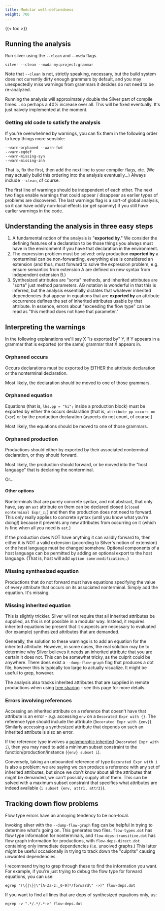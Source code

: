 ```yaml
---
title: Modular well-definedness
weight: 700
---
```


{{< toc >}}

## Running the analysis

Run silver using the `--clean` and `--mwda` flags.

```
silver --clean --mwda my:project:grammar
```

Note that `--clean` is not, strictly speaking, necessary, but the build system does not currently dirty enough grammars by default, and you may unexpectedly miss warnings from grammars it decides do not need to be re-analyzed.

Running the analysis will approximately double the Silver part of compile times... so perhaps a 40% increase over all.  This will be fixed eventually.  It's just naively implemented at the moment.

### Getting old code to satisfy the analysis

If you're overwhelmed by warnings, you can fix them in the following order to keep things more sensible:

```
--warn-orphaned --warn-fwd
--warn-eqdef
--warn-missing-syn
--warn-missing-inh
```

That is, fix the first, then add the next line to your compiler flags, etc.  (We may actually build this ordering into the analysis eventually...)  Always include `--clean`, of course.

The first line of warnings should be independent of each other. The next two flags enable warnings that could appear / disappear as earlier types of problems are discovered.  The last warnings flag is a sort-of global analysis, so it can have oddly non-local effects (or get spammy) if you still have earlier warnings in the code.

## Understanding the analysis in three easy steps

  1. A fundamental notion of the analysis is "**exported by**."  We consider the defining features of a declaration to be those things you always must have in the environment if you have that declaration in the environment.
  1. The expression problem must be solved: only production **exported by** a nonterminal can be non-forwarding, everything else is considered an extension (and thus, must forward to solve the expression problem, e.g. ensure semantics from extension A are defined on new syntax from independent extension B.)
  1. Synthesized attributes are "sorta" methods, and inherited attributes are "sorta" just method parameters. AG notation is wonderful in that this is inferred, but the analysis essentially dictates that whatever inherited dependencies that appear in equations that are **exported by** an attribute occurrence defines the set of inherited attributes usable by that attribute.  In essence, errors about "exceeding the flow type" can be read as "this method does not have that parameter."

## Interpreting the warnings

In the following explanations we'll say X "is exported by" Y, if Y appears in a grammar that is exported (or the same) grammar that X appears in.

### Orphaned occurs

Occurs declarations must be exported by EITHER the attribute declaration or the nonterminal declaration.

Most likely, the declaration should be moved to one of those grammars.

### Orphaned equation

Equations (that is, `lhs.pp = "hi";` inside a production block) must be exported by either the occurs declaration (that is, `attribute pp occurs on Expr`) or by the production declaration (aspects do not count, of course.)

Most likely, the equations should be moved to one of those grammars.

### Orphaned production

Productions should either by exported by their associated nonterminal declaration, or they should forward.

Most likely, the production should forward, or be moved into the "host language" that is declaring the nonterminal.

Or...

#### Other options

Nonterminals that are purely concrete syntax, and not abstract, that only have, say an `ast` attribute on them can be declared closed (`closed nonterminal Expr_c;`) and then the production does not need to forward.  This only really applies to concrete syntax (until you know what you're doing!) because it prevents any new attributes from occurring on it (which is fine when all you need is `ast`.)

If the production does NOT have anything it can validly forward to, then either it is NOT a valid extension (according to Silver's notion of extension) or the host language must be changed somehow.  Optional components of a host language can be permitted by adding an optional export to the host language. (That is, host will add `option some:modification;`.)

### Missing synthesized equation

Productions that do not forward must have equations specifying the value of every attribute that occurs on its associated nonterminal.  Simply add the equation. It's missing.

### Missing inherited equation

This is slightly trickier.  Silver will not require that all inherited attributes be supplied, as this is not possible in a modular way.  Instead, it requires inherited equations be present that it suspects are necessary to evaluated (for example) synthesized attributes that are demanded.

Generally, the solution to these warnings is to add an equation for the inherited attribute.  However, in some cases, the real solution may be to determine why Silver believes it needs an inherited attribute that you are certain it does not. This can be somewhat tricky, as the culprit could be anywhere.  There does exist a `--dump-flow-graph` flag that produces a dot file, however this is typically too large to actually visualize.  It might be useful to grep, however.

The analysis also tracks inherited attributes that are supplied in remote productions when using [tree sharing](/silver/concepts/tree-sharing) - see this page for more details.

### Errors involving references

Accessing an inherited attribute on a reference that doesn't have that attribute is an error - _e.g._ accessing `env` on a `Decorated Expr with {}`.  The reference type should include the attribute (`Decorated Expr with {env}`).  Similarly accessing a synthesized attribute that depends on such an inherited attribute is also an error.

If the reference type involves a [polymorphic inherited](/silver/concepts/decorated-vs-undecorated/#inhset-types) (`Decorated Expr with i`), then you may need to add a minimum subset constraint to the function/production/instance (`{env} subset i`).

Conversely, taking an unbounded reference of type `Decorated Expr with i` is also a problem: we are saying we can produce a reference with any set of inherited attributes, but since we don't know about all the attributes that might be demanded, we can't possibly supply all of them.  This can be solved with a maximum subset constraint that specifies what attributes are indeed available (`i subset {env, attr1, attr2}`).

## Tracking down flow problems

Flow type errors have an annoying tendency to be non-local.

Invoking silver with the `--dump-flow-graph` flag can be helpful in trying to determine what's going on. This generates two files. `flow-types.dot` has flow type information for nonterminals, and `flow-deps-transitive.dot` has flow graph information for productions, with `flow-deps-direct.dot` containing only immediate dependencies (i.e. unsolved graphs.)  This latter might be useful occasionally in trying to track down the "culprits" causing unwanted dependencies.

I recommend trying to grep through these to find the information you want. For example, if you're just trying to debug the flow type for forward equations, you can use:

```
egrep "(\{|\}|\"[A-Za-z:_0-9]*/forward\" ->)" flow-deps.dot
```

If you want to find all lines that are deps of synthesized equations only, us:

```
egrep -v ".*/.*/.*->" flow-deps.dot
```
